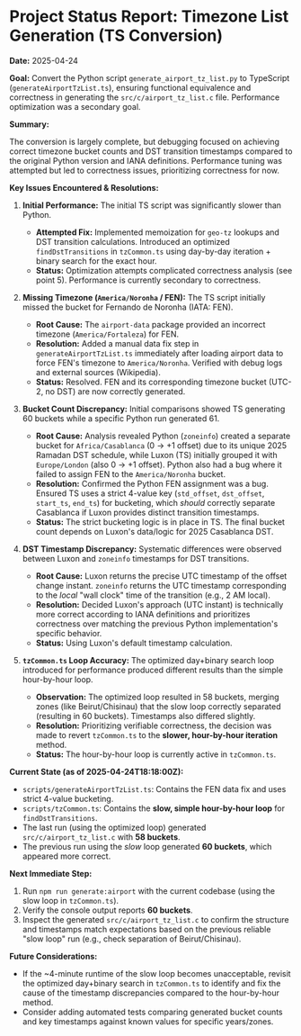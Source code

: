 # Project Status Report: Timezone List Generation (TS Conversion)

**Date:** 2025-04-24

**Goal:** Convert the Python script `generate_airport_tz_list.py` to TypeScript (`generateAirportTzList.ts`), ensuring functional equivalence and correctness in generating the `src/c/airport_tz_list.c` file. Performance optimization was a secondary goal.

**Summary:**

The conversion is largely complete, but debugging focused on achieving correct timezone bucket counts and DST transition timestamps compared to the original Python version and IANA definitions. Performance tuning was attempted but led to correctness issues, prioritizing correctness for now.

**Key Issues Encountered & Resolutions:**

1.  **Initial Performance:** The initial TS script was significantly slower than Python.
    *   **Attempted Fix:** Implemented memoization for `geo-tz` lookups and DST transition calculations. Introduced an optimized `findDstTransitions` in `tzCommon.ts` using day-by-day iteration + binary search for the exact hour.
    *   **Status:** Optimization attempts complicated correctness analysis (see point 5). Performance is currently secondary to correctness.

2.  **Missing Timezone (`America/Noronha` / FEN):** The TS script initially missed the bucket for Fernando de Noronha (IATA: FEN).
    *   **Root Cause:** The `airport-data` package provided an incorrect timezone (`America/Fortaleza`) for FEN.
    *   **Resolution:** Added a manual data fix step in `generateAirportTzList.ts` immediately after loading airport data to force FEN's timezone to `America/Noronha`. Verified with debug logs and external sources (Wikipedia).
    *   **Status:** Resolved. FEN and its corresponding timezone bucket (UTC-2, no DST) are now correctly generated.

3.  **Bucket Count Discrepancy:** Initial comparisons showed TS generating 60 buckets while a specific Python run generated 61.
    *   **Root Cause:** Analysis revealed Python (`zoneinfo`) created a separate bucket for `Africa/Casablanca` (0 -> +1 offset) due to its unique 2025 Ramadan DST schedule, while Luxon (TS) initially grouped it with `Europe/London` (also 0 -> +1 offset). Python also had a bug where it failed to assign FEN to the `America/Noronha` bucket.
    *   **Resolution:** Confirmed the Python FEN assignment was a bug. Ensured TS uses a strict 4-value key (`std_offset`, `dst_offset`, `start_ts`, `end_ts`) for bucketing, which *should* correctly separate Casablanca if Luxon provides distinct transition timestamps.
    *   **Status:** The strict bucketing logic is in place in TS. The final bucket count depends on Luxon's data/logic for 2025 Casablanca DST.

4.  **DST Timestamp Discrepancy:** Systematic differences were observed between Luxon and `zoneinfo` timestamps for DST transitions.
    *   **Root Cause:** Luxon returns the precise UTC timestamp of the offset change instant. `zoneinfo` returns the UTC timestamp corresponding to the *local* "wall clock" time of the transition (e.g., 2 AM local).
    *   **Resolution:** Decided Luxon's approach (UTC instant) is technically more correct according to IANA definitions and prioritizes correctness over matching the previous Python implementation's specific behavior.
    *   **Status:** Using Luxon's default timestamp calculation.

5.  **`tzCommon.ts` Loop Accuracy:** The optimized day+binary search loop introduced for performance produced different results than the simple hour-by-hour loop.
    *   **Observation:** The optimized loop resulted in 58 buckets, merging zones (like Beirut/Chisinau) that the slow loop correctly separated (resulting in 60 buckets). Timestamps also differed slightly.
    *   **Resolution:** Prioritizing verifiable correctness, the decision was made to revert `tzCommon.ts` to the **slower, hour-by-hour iteration** method.
    *   **Status:** The hour-by-hour loop is currently active in `tzCommon.ts`.

**Current State (as of 2025-04-24T18:18:00Z):**

*   `scripts/generateAirportTzList.ts`: Contains the FEN data fix and uses strict 4-value bucketing.
*   `scripts/tzCommon.ts`: Contains the **slow, simple hour-by-hour loop** for `findDstTransitions`.
*   The last run (using the optimized loop) generated `src/c/airport_tz_list.c` with **58 buckets**.
*   The previous run using the *slow* loop generated **60 buckets**, which appeared more correct.

**Next Immediate Step:**

1.  Run `npm run generate:airport` with the current codebase (using the slow loop in `tzCommon.ts`).
2.  Verify the console output reports **60 buckets**.
3.  Inspect the generated `src/c/airport_tz_list.c` to confirm the structure and timestamps match expectations based on the previous reliable "slow loop" run (e.g., check separation of Beirut/Chisinau).

**Future Considerations:**

*   If the ~4-minute runtime of the slow loop becomes unacceptable, revisit the optimized day+binary search in `tzCommon.ts` to identify and fix the cause of the timestamp discrepancies compared to the hour-by-hour method.
*   Consider adding automated tests comparing generated bucket counts and key timestamps against known values for specific years/zones. 

